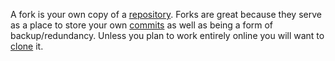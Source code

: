 A fork is your own copy of a [repository](repository.md). Forks are great because they serve as a place to store your own [commits](commit.md) as well as being a form of backup/redundancy. Unless you plan to work entirely online you will want to [clone](clone.md) it.